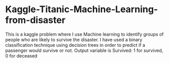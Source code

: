 # Kaggle-Titanic-Machine-Learning-from-disaster
This is a kaggle problem where I use Machine learning to identify groups of people who are likely to survive the disaster.
I have used a binary classification technique using decision trees in order to predict if a passenger would survive or not.
Output variable is Survived:  1 for survived, 0 for deceased
